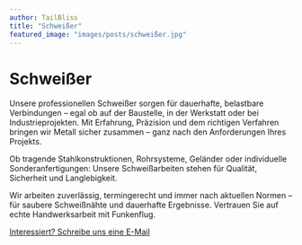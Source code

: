 ```yaml
---
author: TailBliss
title: "Schweißer"
featured_image: "images/posts/schweißer.jpg"
---
```


# Schweißer

Unsere professionellen Schweißer sorgen für dauerhafte, belastbare Verbindungen – egal ob auf der Baustelle, in der
Werkstatt oder bei Industrieprojekten. Mit Erfahrung, Präzision und dem richtigen Verfahren bringen wir Metall sicher
zusammen – ganz nach den Anforderungen Ihres Projekts.

Ob tragende Stahlkonstruktionen, Rohrsysteme, Geländer oder individuelle Sonderanfertigungen: Unsere Schweißarbeiten
stehen für Qualität, Sicherheit und Langlebigkeit.

Wir arbeiten zuverlässig, termingerecht und immer nach aktuellen Normen – für saubere Schweißnähte und dauerhafte
Ergebnisse. Vertrauen Sie auf echte Handwerksarbeit mit Funkenflug.

<div class="mb-4 mt-6">
<a href="/contact/" 
class="inline-flex items-center px-6 py-3 text-base font-medium text-white bg-primary-600 hover:bg-primary-700
rounded-md shadow-sm transition-colors duration-200 focus:outline-none focus:ring-2 focus:ring-offset-2 focus:
ring-primary-500">
Interessiert? Schreibe uns eine E-Mail
</a>
</div>
